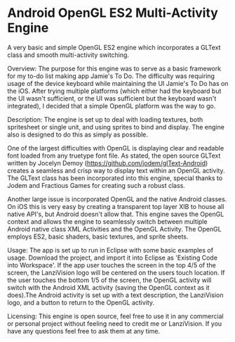 # Android OpenGL ES2 Multi-Activity Engine
A very basic and simple OpenGL ES2 engine which incorporates a GLText class and smooth multi-activity switching.

Overview: 
The purpose for this engine was to serve as a basic framework for my to-do list making app Jamie's To Do. 
The difficulty was requiring usage of the device keyboard while maintaining the UI Jamie's To Do has on the iOS.
After trying multiple platforms (which either had the keyboard but the UI wasn't sufficient, or the UI was sufficient 
but the keyboard wasn't integrated), I decided that a simple OpenGL platform was the way to go.

Description: 
The engine is set up to deal with loading textures, both spritesheet or single unit, and using sprites to 
bind and display. The engine also is designed to do this as simply as possible.

One of the largest difficulties with OpenGL is displaying clear and readable font loaded from any truetype font file. 
As stated, the open source GLText written by Jocelyn Demoy (https://github.com/jodem/glText-Android) creates a seamless 
and crisp way to display text within an OpenGL activity. The GLText class has been incorporated into this engine, special 
thanks to Jodem and Fractious Games for creating such a robust class.

Another large issue is incorporated OpenGL and the native Android classes. On iOS this is very easy by creating a 
transparent top layer XIB to house all native API's, but Android doesn't allow that. This engine saves the OpenGL context 
and allows the engine to seamlessly switch between multiple Android native class XML Activities and the OpenGL Activity. 
The OpenGL employs ES2, basic shaders, basic textures, and sprite sheets.

Usage: 
The app is set up to run in Eclipse with some basic examples of usage. Download the project, and import it into Eclipse as 'Existing Code into Workspace'. If the app user touches the screen in the top 4/5 of the screen, the LanziVision logo will be centered on the users touch location. If the user touches the bottom 1/5 of the screen, the OpenGL activity will switch with the Android XML activity (saving the OpenGL context as it does).The Android activity is set up with a text description, the LanziVision logo, and a button to return to the OpenGL activity.

Licensing: 
This engine is open source, feel free to use it in any commercial or personal project without feeling need to
credit me or LanziVision. If you have any questions feel free to ask them at any time.
